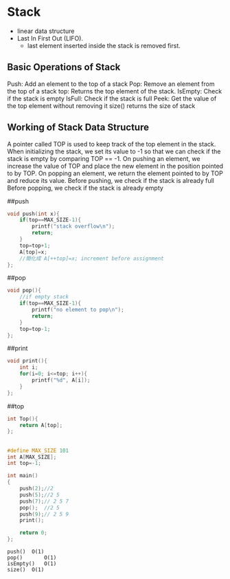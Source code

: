 # Stack
- linear data structure 
- Last In First Out (LIFO).
  -  last element inserted inside the stack is removed first.  

## Basic Operations of Stack

Push: Add an element to the top of a stack
Pop: Remove an element from the top of a stack
top: Returns the top element of the stack.
IsEmpty: Check if the stack is empty
IsFull: Check if the stack is full
Peek: Get the value of the top element without removing it
size() returns the size of stack


## Working of Stack Data Structure
A pointer called TOP is used to keep track of the top element in the stack.
When initializing the stack, we set its value to -1 so that we can check if the stack is empty by comparing TOP == -1.
On pushing an element, we increase the value of TOP and place the new element in the position pointed to by TOP.
On popping an element, we return the element pointed to by TOP and reduce its value.
Before pushing, we check if the stack is already full
Before popping, we check if the stack is already empty

##push
```c
void push(int x){
    if(top==MAX_SIZE-1){
        printf("stack overflow\n");
        return;
    }
    top=top+1;
    A[top]=x;
    //簡化成 A[++top]=x; increment before assignment
};

```
##pop
```c
void pop(){
    //if empty stack
    if(top==MAX_SIZE-1){
        printf("no element to pop\n");
        return;
    }
    top=top-1;
};
```
##print
```c
void print(){
    int i;
    for(i=0; i<=top; i++){
        printf("%d", A[i]);
    }
};

```
##top
```c
int Top(){
    return A[top];
};

```
##
```c
#define MAX_SIZE 101
int A[MAX_SIZE];
int top=-1;

int main()
{
    push(2);//2
    push(5);//2 5
    push(7);// 2 5 7
    pop();  //2 5
    push(9);// 2 5 9
    print();

    return 0;
};
```
```
push() 	O(1)
pop()   	O(1)
isEmpty() 	O(1)
size()	O(1)
```

